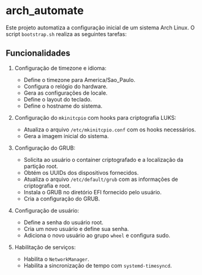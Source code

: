 # arch_automate

Este projeto automatiza a configuração inicial de um sistema Arch Linux. O script `bootstrap.sh` realiza as seguintes tarefas:

## Funcionalidades

1. Configuração de timezone e idioma:

   - Define o timezone para America/Sao_Paulo.
   - Configura o relógio do hardware.
   - Gera as configurações de locale.
   - Define o layout do teclado.
   - Define o hostname do sistema.

2. Configuração do `mkinitcpio` com hooks para criptografia LUKS:

   - Atualiza o arquivo `/etc/mkinitcpio.conf` com os hooks necessários.
   - Gera a imagem inicial do sistema.

3. Configuração do GRUB:

   - Solicita ao usuário o container criptografado e a localização da partição root.
   - Obtém os UUIDs dos dispositivos fornecidos.
   - Atualiza o arquivo `/etc/default/grub` com as informações de criptografia e root.
   - Instala o GRUB no diretório EFI fornecido pelo usuário.
   - Cria a configuração do GRUB.

4. Configuração de usuário:

   - Define a senha do usuário root.
   - Cria um novo usuário e define sua senha.
   - Adiciona o novo usuário ao grupo `wheel` e configura sudo.

5. Habilitação de serviços:
   - Habilita o `NetworkManager`.
   - Habilita a sincronização de tempo com `systemd-timesyncd`.
